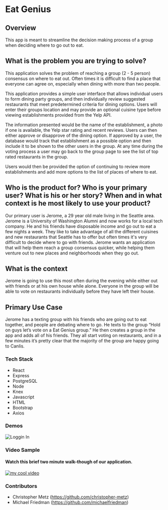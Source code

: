 # Eat Genius

## Overview

This app is meant to streamline the decision making process of a group when deciding where to go out to eat.

## What is the problem you are trying to solve?

This application solves the problem of reaching a group (2 - 5 person) consensus on where to eat out. Often times it is difficult to find a place  that everyone can agree on, especially when dining with more than two people.

This application provides a simple user interface that allows individual users to form dining party groups, and then individually review suggested restaurants that meet predetermined criteria for dining options. Users will enter their groups location and may provide an optional cuisine type before viewing establishments provided from the Yelp API.

The information presented would be the name of the establishment, a photo if one is available, the Yelp star rating and recent reviews. Users can then either approve or disapprove of the dining option. If approved by a user, the database would track that establishment as a possible option and then include it to be shown to the other users in the group. At any time during the voting process a user may go back to the group page to see the list of top rated restaurants in the group.

Users would then be provided the option of continuing to review more establishments and add more options to the list of places of where to eat.

## Who is the product for? Who is your primary user? What is his or her story?  When and in what context is he most likely to use your product?

Our primary user is Jerome, a 29 year old male living in the Seattle area. Jerome is a University of Washington Alumni and now works for a local tech company. He and his friends have disposable income and go out to eat a few nights a week. They like to take advantage of all the different cuisines and new restaurants that Seattle has to offer but often times it's very difficult to decide where to go with friends. Jerome wants an application that will help them reach a group consensus quicker, while helping them venture out to new places and neighborhoods when they go out.

## What is the context

Jerome is going to use this most often during the evening while either out with friends or at his own house while alone. Everyone in the group will be able to vote on restaurants individually before they have left their house.

## Primary Use Case
Jerome has a texting group with his friends who are going out to eat together, and people are debating where to go. He texts to the group “Hold on guys let’s vote on a Eat Genius group.” He then creates a group in the app and adds all of his friends. They all start voting on restaurants, and in a few minutes it’s pretty clear that the majority of the group are happy going to Canlis.

### Tech Stack
- React
- Express
- PostgreSQL
- Node
- Knex
- Javascript
- HTML
- Bootstrap
- Axios
### Demos
![Loggin In](http://www.giphy.com/gifs/3ohzdOrWyu31ki8YNi)
### Video Sample
#### Watch this brief two minute walk-though of our application.
[![my cool video](https://img.youtube.com/vi/glEvogjdEVY/0.jpg)](https://www.youtube.com/watch?v=glEvogjdEVY)

### Contributors
- Christopher Metz (https://github.com/christopher-metz)
- Michael Friedman (https://github.com/michaelfriedman)
